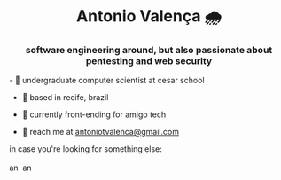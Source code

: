 <h1 align="center"> Antonio Valença 🌧 </h1>
<h3 align="center">software engineering around, but also passionate about pentesting and web security</h3>

<p padding="20px">
- 🥢 undergraduate computer scientist at cesar school

- 🥡 based in recife, brazil
  
- 🍱 currently front-ending for amigo tech

- 🍙 reach me at antoniotvalenca@gmail.com
</p>

<p>in case you're looking for something else:</p>

<p align="left">
  <a href="https://www.linkedin.com/in/antonio-valen%C3%A7a-7865511b1/"><img align="center" src="https://raw.githubusercontent.com/rahuldkjain/github-profile-readme-generator/master/src/images/icons/Social/linked-in-alt.svg" alt="antoniotvalenca" height="15" width="20" /></a>
  <a href="https://www.instagram.com/antoniotvalenca"><img align="center" src="https://raw.githubusercontent.com/rahuldkjain/github-profile-readme-generator/master/src/images/icons/Social/instagram.svg" alt="antoniotvalenca" height="15" width="20" /></a>
</p>
